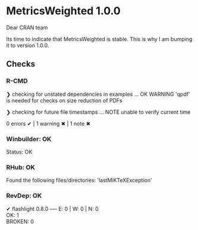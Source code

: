 # MetricsWeighted 1.0.0

Dear CRAN team

Its time to indicate that MetricsWeighted is stable. This is why I am bumping it to version 1.0.0.

## Checks

### R-CMD

❯ checking for unstated dependencies in examples ... OK
   WARNING
  'qpdf' is needed for checks on size reduction of PDFs

❯ checking for future file timestamps ... NOTE
  unable to verify current time

0 errors ✔ | 1 warning ✖ | 1 note ✖

### Winbuilder: OK

Status: OK

### RHub: OK

Found the following files/directories:
  'lastMiKTeXException'

### RevDep: OK

✔ flashlight 0.8.0                       ── E: 0     | W: 0     | N: 0                                                
OK: 1                                                                                                               
BROKEN: 0
